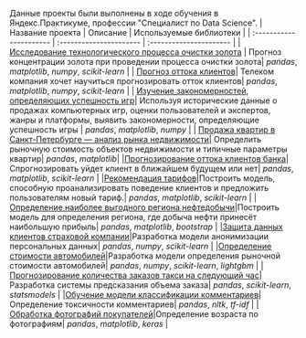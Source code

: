 Данные проекты были выполнены в ходе обучения в Яндекс.Практикуме, профессии "Специалист по Data Science".
| Название проекта | Описание | Используемые библиотеки | 
| :---------------------- | :---------------------- | :---------------------- |
| [Исследование технологического процесса очистки золота](https://github.com/RoschinDi/ya_projects/tree/main/Gold%20Recovery) | Прогноз концентрации золота при проведении процесса очистки золота| *pandas*, *matplotlib*, *numpy*, *scikit-learn* |
| [Прогноз оттока клиентов](https://github.com/RoschinDi/ya_projects/tree/main/Customers%20Churn)| Телеком компания хочет научиться прогнозировать отток клиентов| *pandas*, *matplotlib*, *numpy*, *scikit-learn* |
| [Изучение закономерностей, определяющих успешность игр](https://github.com/RoschinDi/ya_projects/tree/main/Marketing%20Videogame's%20Store)| Используя исторические данные о продажах компьютерных игр, оценки пользователей и экспертов, жанры и платформы, выявить закономерности, определяющие успешность игры | *pandas*, *matplotlib*, *numpy* |
| [Продажа квартир в Санкт-Петербурге — анализ рынка недвижимости](https://github.com/RoschinDi/ya_projects/tree/main/flat's_price)| Определить рыночную стоимость объектов недвижимости и типичные параметры квартир| *pandas*, *matplotlib*|
|[Прогнозирование оттока клиентов банка](https://github.com/RoschinDi/ya_projects/tree/main/Customers%20Churn)| Спрогнозировать уйдет клиент в ближайшем будущем или нет| *pandas*, *matplotlib*, *scikit-learn* |
|[Рекомендация тарифов](https://github.com/RoschinDi/ya_projects/tree/main/mobile_rates)|Построить модель, способную проанализировать поведение клиентов и предложить пользователям новый тариф.| *pandas*, *matplotlib*, *scikit-learn* |
|[Определение наиболее выгодного региона нефтедобычи](https://github.com/RoschinDi/ya_projects/tree/main/oil_production)|Построить модель для определения региона, где добыча нефти принесёт наибольшую прибыль| *pandas*, *matplotlib*, *bootstrap* |
|[Защита данных клиентов страховой компании](https://github.com/RoschinDi/ya_projects/tree/main/data_protection)|Разработка модели анонимизации персональных данных| *pandas*, *numpy*, *scikit-learn* |
|[Определение стоимости автомобилей](https://github.com/RoschinDi/ya_projects/tree/main/cars_price)|Разработка модели определения рыночной стоимости автомобилей| *pandas*, *numpy*, *scikit-learn*, *lightgbm* |
|[Прогнозирование количества заказов такси на следующий час](https://github.com/RoschinDi/ya_projects/tree/main/next_taxis_orders)|Разработка системы предсказания объема заказа| *pandas*, *scikit-learn*, *statsmodels* |
|[Обучение модели классификации комментариев](https://github.com/RoschinDi/ya_projects/tree/main/Analyzing%20Texts)|Определение токсичности комментариев| *pandas*, *nltk*, *tf-idf* |
|[Обработка фотографий покупателей](https://github.com/RoschinDi/ya_projects/tree/main/age_by_photo)|Определение возраста по фотографиям| *pandas*, *matplotlib*, *keras* |
